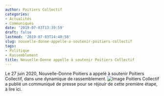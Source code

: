 ```yaml
---
author: Poitiers Collectif
categories:
- Actualités
- Communiqués
date: '2019-07-03T13:39:59'
draft: false
lastmod: '2019-07-03T14:40:58'
slug: nouvelle-donne-appelle-a-soutenir-poitiers-collectif
tags:
- Politique
- Rassemblement
title: Nouvelle-Donne appelle à soutenir Poitiers Collectif
---
```


Le 27 juin 2020, Nouvelle-Donne Poitiers a appelé à soutenir Poitiers Collectif, dans une dynamique de rassemblement. ![Image](/images/2025/nouvelle-donne-appelle-a-soutenir-poitiers-collectif/Communiqué-Nouvelle-Donne-1.jpg) Poitiers Collectif a publié un communiqué de presse pour se réjouir de cette première étape, à lire ici.
